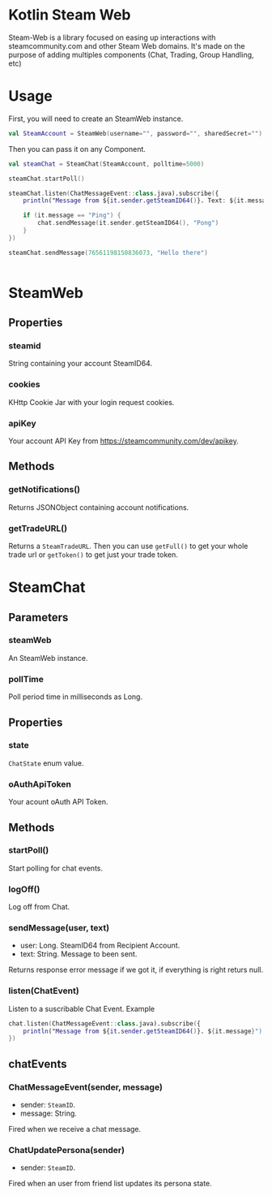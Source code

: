 # Kotlin Steam Web
Steam-Web is a library focused on easing up interactions with steamcommunity.com and other Steam Web domains. It's made on the purpose of adding multiples components (Chat, Trading, Group Handling, etc)

# Usage

First, you will need to create an SteamWeb instance.

```kotlin
val SteamAccount = SteamWeb(username="", password="", sharedSecret="")
```

Then you can pass it on any Component.

```kotlin
val steamChat = SteamChat(SteamAccount, polltime=5000)

steamChat.startPoll()

steamChat.listen(ChatMessageEvent::class.java).subscribe({
    println("Message from ${it.sender.getSteamID64()}. Text: ${it.message}")

    if (it.message == "Ping") {
        chat.sendMessage(it.sender.getSteamID64(), "Pong")
    }
})

steamChat.sendMessage(76561198150836073, "Hello there")
    
```

# SteamWeb




## Properties


### steamid

String containing your account SteamID64.


### cookies

KHttp Cookie Jar with your login request cookies.


### apiKey

Your account API Key from https://steamcommunity.com/dev/apikey.




## Methods


### getNotifications()

Returns JSONObject containing account notifications.


### getTradeURL()

Returns a `SteamTradeURL`. Then you can use `getFull()` to get your whole trade url or `getToken()` to get just your trade token.




# SteamChat

## Parameters


### steamWeb

An SteamWeb instance.


### pollTime

Poll period time in milliseconds as Long.




## Properties


### state

`ChatState` enum value.


### oAuthApiToken

Your acount oAuth API Token.




## Methods


### startPoll()

Start polling for chat events. 


### logOff()

Log off from Chat. 


### sendMessage(user, text)

* user: Long. SteamID64 from Recipient Account.
* text: String. Message to been sent.

Returns response error message if we got it, if everything is right returs null.


### listen(ChatEvent) 

Listen to a suscribable Chat Event. Example

```kotlin
chat.listen(ChatMessageEvent::class.java).subscribe({
    println("Message from ${it.sender.getSteamID64()}. ${it.message}")
})
```




## chatEvents

### ChatMessageEvent(sender, message)

* sender: `SteamID`.
* message: String.

Fired when we receive a chat message.


### ChatUpdatePersona(sender)

* sender: `SteamID`.

Fired when an user from friend list updates its persona state.





